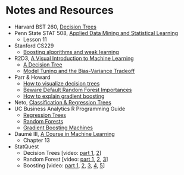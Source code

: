 # Notes and Resources

- Harvard BST 260, [Decision Trees](https://htmlpreview.github.io/?https://github.com/datasciencelabs/2018/blob/master/ml/decision-trees.html)
- Penn State STAT 508, [Applied Data Mining and Statistical Learning](https://newonlinecourses.science.psu.edu/stat508/)
    - Lesson 11
- Stanford CS229
    - [Boosting algorithms and weak learning](http://cs229.stanford.edu/extra-notes/boosting.pdf)
- R2D3, [A Visual Introduction to Machine Learning](http://www.r2d3.us)
    - [A Decision Tree](http://www.r2d3.us/visual-intro-to-machine-learning-part-1/)
    - [Model Tuning and the Bias-Variance Tradeoff](http://www.r2d3.us/visual-intro-to-machine-learning-part-2/)
- Parr & Howard
    - [How to visualize decision trees](https://explained.ai/decision-tree-viz/index.html)
    - [Beware Default Random Forest Importances](https://explained.ai/rf-importance/index.html)
    - [How to explain gradient boosting](https://explained.ai/gradient-boosting/index.html)
- Neto, [Classification & Regression Trees](http://www.di.fc.ul.pt/~jpn/r/tree/tree.html)
- UC Business Analytics R Programming Guide
    - [Regression Trees](https://uc-r.github.io/regression_trees)
    - [Random Forests](https://uc-r.github.io/random_forests)
    - [Gradient Boosting Machines](https://uc-r.github.io/gbm_regression)
- Daumé III, [A Course in Machine Learning](http://ciml.info/)
    - Chapter 13
- StatQuest
    - Decision Trees [video: [part 1](https://www.youtube.com/watch?v=7VeUPuFGJHk&list=PLblh5JKOoLUICTaGLRoHQDuF_7q2GfuJF&index=25&t=0s), [2](https://www.youtube.com/watch?v=wpNl-JwwplA&list=PLblh5JKOoLUICTaGLRoHQDuF_7q2GfuJF&index=26&t=0s)]
    - Random Forest [video: [part 1](https://www.youtube.com/watch?v=J4Wdy0Wc_xQ&list=PLblh5JKOoLUICTaGLRoHQDuF_7q2GfuJF&index=27&t=0s), [2](https://www.youtube.com/watch?v=nyxTdL_4Q-Q&list=PLblh5JKOoLUICTaGLRoHQDuF_7q2GfuJF&index=28&t=0s), [3](https://www.youtube.com/watch?v=6EXPYzbfLCE&list=PLblh5JKOoLUICTaGLRoHQDuF_7q2GfuJF&index=29&t=0s)]
    - Boosting [video: [part 1](https://www.youtube.com/watch?v=LsK-xG1cLYA&list=PLblh5JKOoLUICTaGLRoHQDuF_7q2GfuJF&index=30&t=0s), [2](https://www.youtube.com/watch?v=3CC4N4z3GJc&list=PLblh5JKOoLUICTaGLRoHQDuF_7q2GfuJF&index=36&t=0s), [3](), [4](), [5]()]
